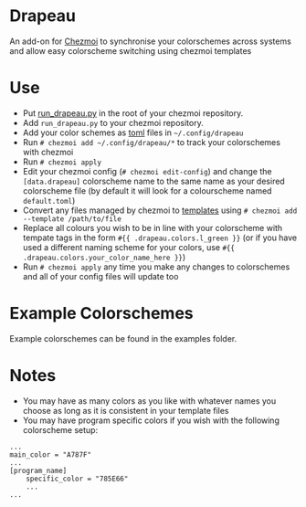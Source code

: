 # Drapeau
An add-on for [Chezmoi](https://github.com/twpayne/chezmoi) to synchronise your colorschemes across systems and allow easy colorscheme switching using chezmoi templates

# Use
* Put [run_drapeau.py](run_drapeau.py) in the root of your chezmoi repository.
* Add `run_drapeau.py` to your chezmoi repository.
* Add your color schemes as [toml](https://github.com/toml-lang/toml) files in `~/.config/drapeau`
* Run `# chezmoi add ~/.config/drapeau/*` to track your colorschemes with chezmoi
* Run `# chezmoi apply`
* Edit your chezmoi config (`# chezmoi edit-config`) and change the `[data.drapeau]` colorscheme name to the same name as your desired colorscheme file (by default it will look for a colourscheme named `default.toml`)
* Convert any files managed by chezmoi to [templates](https://github.com/twpayne/chezmoi/blob/master/docs/HOWTO.md#use-templates-to-manage-files-that-vary-from-machine-to-machine) using `# chezmoi add --template /path/to/file`
* Replace all colours you wish to be in line with your colorscheme with tempate tags in the form `#{{ .drapeau.colors.l_green }}` (or if you have used a different naming scheme for your colors, use `#{{ .drapeau.colors.your_color_name_here }}`)
* Run `# chezmoi apply` any time you make any changes to colorschemes and all of your config files will update too

# Example Colorschemes
Example colorschemes can be found in the examples folder.

# Notes
* You may have as many colors as you like with whatever names you choose as long as it is consistent in your template files
* You may have program specific colors if you wish with the following colorscheme setup:
```
...
main_color = "A787F"
...
[program_name]
    specific_color = "785E66"
    ...
...
```

